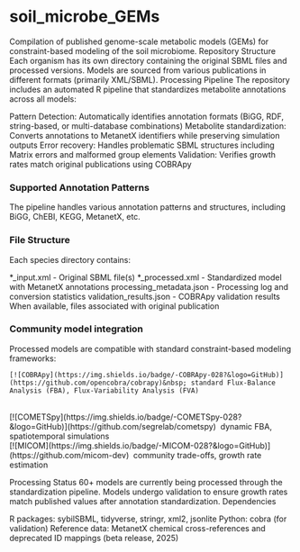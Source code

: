 # soil_microbe_GEMs

Compilation of published genome-scale metabolic models (GEMs) for constraint-based modeling of the soil microbiome.
Repository Structure
Each organism has its own directory containing the original SBML files and processed versions. Models are sourced from various publications in different formats (primarily XML/SBML).
Processing Pipeline
The repository includes an automated R pipeline that standardizes metabolite annotations across all models:

Pattern Detection: Automatically identifies annotation formats (BiGG, RDF, string-based, or multi-database combinations)
Metabolite standardization: Converts annotations to MetanetX identifiers while preserving simulation outputs
Error recovery: Handles problematic SBML structures including Matrix errors and malformed group elements
Validation: Verifies growth rates match original publications using COBRApy

### Supported Annotation Patterns
The pipeline handles various annotation patterns and structures, including BiGG, ChEBI, KEGG, MetanetX, etc.

### File Structure
Each species directory contains:

*_input.xml - Original SBML file(s)
*_processed.xml - Standardized model with MetanetX annotations
processing_metadata.json - Processing log and conversion statistics
validation_results.json - COBRApy validation results
When available, files associated with original publication

### Community model integration
Processed models are compatible with standard constraint-based modeling frameworks:

    [![COBRApy](https://img.shields.io/badge/-COBRApy-028?&logo=GitHub)](https://github.com/opencobra/cobrapy)&nbsp; standard Flux-Balance Analysis (FBA), Flux-Variability Analysis (FVA) 
<br>
    [![COMETSpy](https://img.shields.io/badge/-COMETSpy-028?&logo=GitHub)](https://github.com/segrelab/cometspy)&nbsp; dynamic FBA, spatiotemporal simulations
<br>
    [![MICOM](https://img.shields.io/badge/-MICOM-028?&logo=GitHub)](https://github.com/micom-dev)&nbsp; community trade-offs, growth rate estimation


Processing Status
60+ models are currently being processed through the standardization pipeline. Models undergo validation to ensure growth rates match published values after annotation standardization.
Dependencies

R packages: sybilSBML, tidyverse, stringr, xml2, jsonlite
Python: cobra (for validation)
Reference data: MetanetX chemical cross-references and deprecated ID mappings (beta release, 2025)